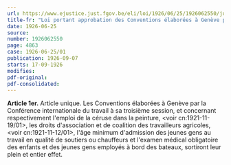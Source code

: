 ```yaml
---
url: https://www.ejustice.just.fgov.be/eli/loi/1926/06/25/1926062550/justel
title-fr: "Loi portant approbation des Conventions élaborées à Genève par la Conférence internationale du travail, à sa troisième session, et concernant respectivement l'emploi de la céruse dans la peinture, les droits d'association et de coalition des travailleurs agricoles, l'âge minimum d'admission des jeunes gens au travail en qualité de soutiers ou chauffeurs, et l'examen médical obligatoire des enfants et des jeunes gens employés à bord des bateaux."
date: 1926-06-25
source:
number: 1926062550
page: 4863
case: 1926-06-25/01
publication: 1926-09-07
starts: 17-09-1926
modifies:
pdf-original:
pdf-consolidated:
---
```


**Article 1er.** Article unique. Les Conventions élaborées à Genève par la Conférence internationale du travail à sa troisième session, et concernant respectivement l'emploi de la céruse dans la peinture, <voir cn:1921-11-19/01>, les droits d'association et de coalition des travailleurs agricoles, <voir cn:1921-11-12/01>, l'âge minimum d'admission des jeunes gens au travail en qualité de soutiers ou chauffeurs et l'examen médical obligatoire des enfants et des jeunes gens employés à bord des bateaux, sortiront leur plein et entier effet.
